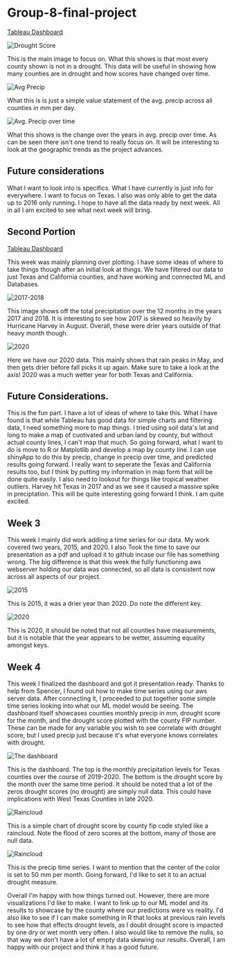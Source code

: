# Group-8-final-project
[Tableau Dashboard](https://public.tableau.com/app/profile/tessa.c5417/viz/ContinuedDroughtworkTXCalifornia/Dashboard1)

![Drought Score](https://github.com/TCJester10/Group-8-final-project/blob/Tessa/Images/Screenshot%20(118).png)

This is the main image to focus on. What this shows is that most every county shown is not in a drought. This data will be useful in showing how many counties are 
in drought and how scores have changed over time. 

![Avg Precip](https://github.com/TCJester10/Group-8-final-project/blob/Tessa/Images/Screenshot%20(119).png)

What this is is just a simple value statement of the avg. precip across all counties in mm per day. 

![Avg. Precip over time](https://github.com/TCJester10/Group-8-final-project/blob/Tessa/Images/Screenshot%20(120).png)

What this shows is the change over the years in avg. precip over time. As can be seen there isn't one trend to really focus on. It will be interesting to look at the 
geographic trends as the project advances. 

## Future considerations
What I want to look into is specifics. What I have currently is just info for everywhere. I want to focus on Texas. I also was only able to get the data up to 2016 only
running. I hope to have all the data ready by next week. All in all I am excited to see what next week will bring. 

## Second Portion 

[Tableau Dashboard](https://public.tableau.com/app/profile/tessa.c5417/viz/ContinuedDroughtworkTXCalifornia/Dashboard1?publish=yes)

This week was mainly planning over plotting. I have some ideas of where to take things though after an initial look at things. We have filtered our data to just Texas and California counties, and have working and connected ML and Databases. 

![2017-2018](https://github.com/TCJester10/Group-8-final-project/blob/main/Images/Screenshot%20(121).png)

This image shows off the total precipitation over the 12 months in the years 2017 and 2018. It is interesting to see how 2017 is skewed so heavily by Hurricane Harvey in 
August. Overall, these were drier years outside of that heavy month though. 

![2020](https://github.com/TCJester10/Group-8-final-project/blob/main/Images/Screenshot%20(122).png)

Here we have our 2020 data. This mainly shows that rain peaks in May, and then gets drier before fall picks it up again. Make sure to take a look at the axis! 2020 was a much wetter year for both Texas and California. 

## Future Considerations. 

This is the fun part. I have a lot of ideas of where to take this. What I have found is that while Tableau has good data for simple charts and filtering data, I need
something more to map things. I tried using soil data's lat and long to make a map of cuotivated and urban land by county, but without actual county lines, I can't map that much. 
So going forward, what I want to do is move to R or Matplotlib and develop a map by county line. I can use shinyApp to do this by precip, change in precip over time, and predicted results going forward. 
I really want to seperate the Texas and California results too, but I think by putting my information in map form that will be done quite easily. I also need to lookout
for things like tropical weather outliers. Harvey hit Texas in 2017 and as we see it caused a massive spike in preciptation. This will be quite interesting going forward I think. I am quite excited. 


## Week 3

This week I mainly did work adding a time series for our data. My work covered two years, 2015, and 2020. I also Took the time to save our presentation as a pdf and upload it to github incase our file has something wrong. The big difference is that this week the fully functioning aws webserver holding our data was connected, so all data is consistent now across all aspects of our project. 

![2015](https://github.com/TCJester10/Group-8-final-project/blob/Tessa/Images/Screenshot%20(128).png)

This is 2015, it was a drier year than 2020. Do note the different key.

![2020](https://github.com/TCJester10/Group-8-final-project/blob/Tessa/Images/Screenshot%20(129).png)

This is 2020, it should be noted that not all counties have measurements, but it is notable that the year appears to be wetter, assuming equality amongst keys. 

## Week 4

This week I finalized the dashboard and got it presentation ready. Thanks to help from Spencer, I found out how to make time series using our aws server data. After connecting it, I proceeded to put together some simple time series looking into what our ML model would be seeing. The dashboard itself showcases counties monthly precip in mm, drought score for the month, and the drought score plotted with the county FIP number. These can be made for any variable you wish to see correlate with drought score, but I used precip just because it's what everyone knows correlates with drought. 

![The dashboard](https://github.com/TCJester10/Group-8-final-project/blob/Tessa/Images/Screenshot%20(135).png)

This is the dashboard. The top is the monthly precipitation levels for Texas counties over the course of 2019-2020. The bottom is the drought score by the month over the same time period. It should be noted that a lot of the zeros drought scores (no drought) are simply null data. This could have implications with West Texas Counties in late 2020. 

![Raincloud](https://github.com/TCJester10/Group-8-final-project/blob/Tessa/Images/Screenshot%20(133).png)

This is a simple chart of drought score by county fip code styled like a raincloud. Note the flood of zero scores at the bottom, many of those are null data. 

![Raincloud](https://github.com/TCJester10/Group-8-final-project/blob/Tessa/Images/Screenshot%20(132).png)

This is the precip time series. I want to mention that the center of the color is set to 50 mm per month. Going forward, I'd like to set it to an actual drought measure. 

Overall I'm happy with how things turned out. However, there are more visualizations I'd like to make. I want to link up to our ML model and its results to showcase by the county where our predictions were vs reality. I'd also like to see if I can make something in R that looks at previous rain levels to see how that effects drought levels, as I doubt drought score is impacted by one dry or wet month very often. I also would like to remove the nulls, so that way we don't have a lot of empty data skewing our results. Overall, I am happy with our project and think it has a good future. 
